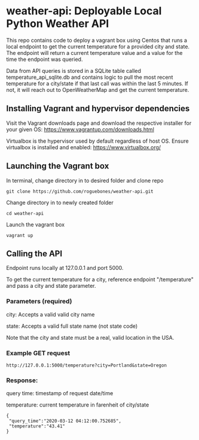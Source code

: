 # weather-api: Deployable Local Python Weather API
This repo contains code to deploy a vagrant box using Centos that runs a local endpoint to get the current temperature for a provided city and state. The endpoint will return a current temperature value and a value for the time the endpoint was queried. 

Data from API queries is stored in a SQLite table called temperature_api_sqlite.db and contains logic to pull the most recent temperature for a city/state if that last call was within the last 5 minutes. If not, it will reach out to OpenWeatherMap and get the current temperature. 

## Installing Vagrant and hypervisor dependencies

Visit the Vagrant downloads page and download the respective installer for your given OS: https://www.vagrantup.com/downloads.html

Virtualbox is the hypervisor used by default regardless of host OS. Ensure virtualbox is installed and enabled: https://www.virtualbox.org/

## Launching the Vagrant box

In terminal, change directory in to desired folder and clone repo

```
git clone https://github.com/roguebones/weather-api.git
```

Change directory in to newly created folder

```
cd weather-api
```

Launch the vagrant box

```
vagrant up
```

## Calling the API

Endpoint runs locally at 127.0.0.1 and port 5000. 

To get the current temperature for a city, reference endpoint "/temperature" and pass a city and state parameter.

### Parameters (required)

city: Accepts a valid valid city name

state: Accepts a valid full state name (not state code)

Note that the city and state must be a real, valid location in the USA.  

### Example GET request
```
http://127.0.0.1:5000/temperature?city=Portland&state=Oregon
```

### Response:

query time: timestamp of request date/time

temperature: current temperature in farenheit of city/state


```
{
 "query_time":"2020-03-12 04:12:00.752685",
 "temperature":"43.41"
}
```
